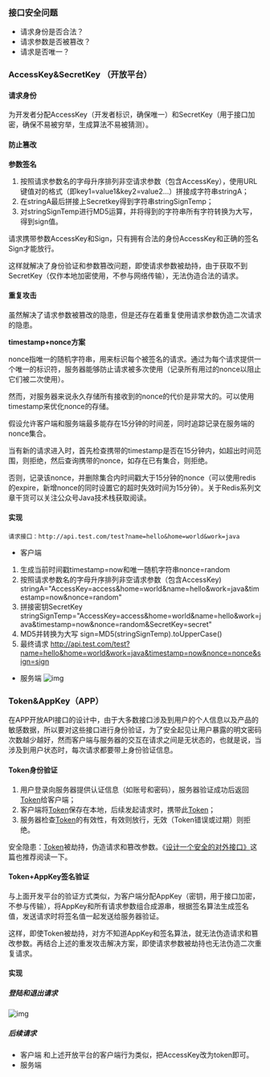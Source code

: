 ### 接口安全问题

- 请求身份是否合法？
- 请求参数是否被篡改？
- 请求是否唯一？

### AccessKey&SecretKey （开放平台）

#### 请求身份

为开发者分配AccessKey（开发者标识，确保唯一）和SecretKey（用于接口加密，确保不易被穷举，生成算法不易被猜测）。

#### 防止篡改

**参数签名**

1. 按照请求参数名的字母升序排列非空请求参数（包含AccessKey），使用URL键值对的格式（即key1=value1&key2=value2…）拼接成字符串stringA；
2. 在stringA最后拼接上Secretkey得到字符串stringSignTemp；
3. 对stringSignTemp进行MD5运算，并将得到的字符串所有字符转换为大写，得到sign值。

请求携带参数AccessKey和Sign，只有拥有合法的身份AccessKey和正确的签名Sign才能放行。

这样就解决了身份验证和参数篡改问题，即使请求参数被劫持，由于获取不到SecretKey（仅作本地加密使用，不参与网络传输），无法伪造合法的请求。

#### 重复攻击

虽然解决了请求参数被篡改的隐患，但是还存在着重复使用请求参数伪造二次请求的隐患。

**timestamp+nonce方案**

nonce指唯一的随机字符串，用来标识每个被签名的请求。通过为每个请求提供一个唯一的标识符，服务器能够防止请求被多次使用（记录所有用过的nonce以阻止它们被二次使用）。

然而，对服务器来说永久存储所有接收到的nonce的代价是非常大的。可以使用timestamp来优化nonce的存储。

假设允许客户端和服务端最多能存在15分钟的时间差，同时追踪记录在服务端的nonce集合。

当有新的请求进入时，首先检查携带的timestamp是否在15分钟内，如超出时间范围，则拒绝，然后查询携带的nonce，如存在已有集合，则拒绝。

否则，记录该nonce，并删除集合内时间戳大于15分钟的nonce（可以使用redis的expire，新增nonce的同时设置它的超时失效时间为15分钟）。关于Redis系列文章干货可以关注公众号Java技术栈获取阅读。

#### 实现

```
请求接口：http://api.test.com/test?name=hello&home=world&work=java
```

- 客户端

1. 生成当前时间戳timestamp=now和唯一随机字符串nonce=random
2. 按照请求参数名的字母升序排列非空请求参数（包含AccessKey)
   stringA="AccessKey=access&home=world&name=hello&work=java&timestamp=now&nonce=random"
3. 拼接密钥SecretKey
   stringSignTemp="AccessKey=access&home=world&name=hello&work=java&timestamp=now&nonce=random&SecretKey=secret"
4. MD5并转换为大写
   sign=MD5(stringSignTemp).toUpperCase()
5. 最终请求
   http://api.test.com/test?name=hello&home=world&work=java&timestamp=now&nonce=nonce&sign=sign

- 服务端
  ![img](https://mmbiz.qpic.cn/mmbiz_png/TNUwKhV0JpSVjsBmxKvtWWuEu0Diave87Au233znek3VsRWW0F5cvicULzNg1wftOoh41ypAcFHBCpCkKktA0S7A/640?wx_fmt=png&tp=webp&wxfrom=5&wx_lazy=1&wx_co=1)

### Token&AppKey（APP）

在APP开放API接口的设计中，由于大多数接口涉及到用户的个人信息以及产品的敏感数据，所以要对这些接口进行身份验证，为了安全起见让用户暴露的明文密码次数越少越好，然而客户端与服务器的交互在请求之间是无状态的，也就是说，当涉及到用户状态时，每次请求都要带上身份验证信息。

#### Token身份验证

1. 用户登录向服务器提供认证信息（如账号和密码），服务器验证成功后返回[Token](http://mp.weixin.qq.com/s?__biz=MzI3ODcxMzQzMw==&mid=2247485097&idx=1&sn=c075f21f4a143865e89a31087e188046&chksm=eb53839fdc240a890c68512dbfda8ac31211dd7383d4fd8d3af65918342ce76cce4ecabca6da&scene=21#wechat_redirect)给客户端；
2. 客户端将[Token](http://mp.weixin.qq.com/s?__biz=MzI3ODcxMzQzMw==&mid=2247485097&idx=1&sn=c075f21f4a143865e89a31087e188046&chksm=eb53839fdc240a890c68512dbfda8ac31211dd7383d4fd8d3af65918342ce76cce4ecabca6da&scene=21#wechat_redirect)保存在本地，后续发起请求时，携带此[Token](http://mp.weixin.qq.com/s?__biz=MzI3ODcxMzQzMw==&mid=2247485097&idx=1&sn=c075f21f4a143865e89a31087e188046&chksm=eb53839fdc240a890c68512dbfda8ac31211dd7383d4fd8d3af65918342ce76cce4ecabca6da&scene=21#wechat_redirect)；
3. 服务器检查[Token](http://mp.weixin.qq.com/s?__biz=MzI3ODcxMzQzMw==&mid=2247485097&idx=1&sn=c075f21f4a143865e89a31087e188046&chksm=eb53839fdc240a890c68512dbfda8ac31211dd7383d4fd8d3af65918342ce76cce4ecabca6da&scene=21#wechat_redirect)的有效性，有效则放行，无效（Token错误或过期）则拒绝。

安全隐患：[Token](http://mp.weixin.qq.com/s?__biz=MzI3ODcxMzQzMw==&mid=2247485097&idx=1&sn=c075f21f4a143865e89a31087e188046&chksm=eb53839fdc240a890c68512dbfda8ac31211dd7383d4fd8d3af65918342ce76cce4ecabca6da&scene=21#wechat_redirect)被劫持，伪造请求和篡改参数。《[设计一个安全的对外接口》](http://mp.weixin.qq.com/s?__biz=MzI3ODcxMzQzMw==&mid=2247492591&idx=3&sn=2c6e12c65366629a278a92fee80f50f9&chksm=eb5066d9dc27efcfb8354e87bf402fb4548eadfefeda285ae9f9b5cfa327c4276a5db65c0a23&scene=21#wechat_redirect)这篇也推荐阅读一下。

#### Token+AppKey签名验证

与上面开发平台的验证方式类似，为客户端分配AppKey（密钥，用于接口加密，不参与传输），将AppKey和所有请求参数组合成源串，根据签名算法生成签名值，发送请求时将签名值一起发送给服务器验证。

这样，即使Token被劫持，对方不知道AppKey和签名算法，就无法伪造请求和篡改参数。再结合上述的重发攻击解决方案，即使请求参数被劫持也无法伪造二次重复请求。

#### 实现

##### 登陆和退出请求

![img](https://mmbiz.qpic.cn/mmbiz_png/TNUwKhV0JpSVjsBmxKvtWWuEu0Diave87bAXfh5BOzBo5T4YmhvxLMkoy9iaXLuaWNFA2A5rLhfPAdprOiasxibctA/640?wx_fmt=png&tp=webp&wxfrom=5&wx_lazy=1&wx_co=1)

##### 后续请求

- 客户端
  和上述开放平台的客户端行为类似，把AccessKey改为token即可。
- 服务端